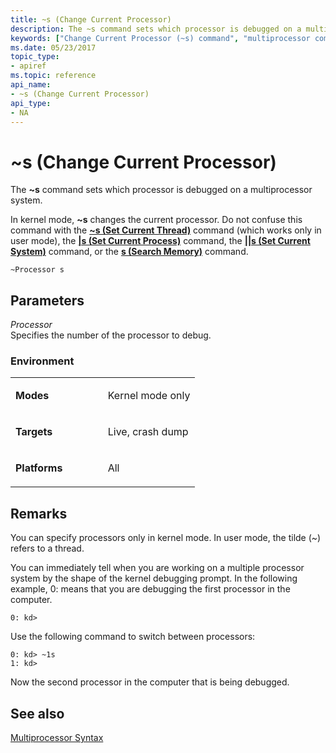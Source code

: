 ```yaml
---
title: ~s (Change Current Processor)
description: The ~s command sets which processor is debugged on a multiprocessor system.In kernel mode, ~s changes the current processor.
keywords: ["Change Current Processor (~s) command", "multiprocessor computer, Change Current Processor (~s) command", "processors", "~s (Change Current Processor) Windows Debugging"]
ms.date: 05/23/2017
topic_type:
- apiref
ms.topic: reference
api_name:
- ~s (Change Current Processor)
api_type:
- NA
---
```


# ~s (Change Current Processor)


The **~s** command sets which processor is debugged on a multiprocessor system.

In kernel mode, **~s** changes the current processor. Do not confuse this command with the [**~s (Set Current Thread)**](-s--set-current-thread-.md) command (which works only in user mode), the [**|s (Set Current Process)**](-s--set-current-process-.md) command, the [**||s (Set Current System)**](--s--set-current-system-.md) command, or the [**s (Search Memory)**](s--search-memory-.md) command.

```dbgcmd
~Processor s
```

## <span id="ddk_cmd_change_current_processor_dbg"></span><span id="DDK_CMD_CHANGE_CURRENT_PROCESSOR_DBG"></span>Parameters


<span id="_______Processor______"></span><span id="_______processor______"></span><span id="_______PROCESSOR______"></span> *Processor*   
Specifies the number of the processor to debug.

### Environment

<table>
<colgroup>
<col width="50%" />
<col width="50%" />
</colgroup>
<tbody>
<tr class="odd">
<td align="left"><p><strong>Modes</strong></p></td>
<td align="left"><p>Kernel mode only</p></td>
</tr>
<tr class="even">
<td align="left"><p><strong>Targets</strong></p></td>
<td align="left"><p>Live, crash dump</p></td>
</tr>
<tr class="odd">
<td align="left"><p><strong>Platforms</strong></p></td>
<td align="left"><p>All</p></td>
</tr>
</tbody>
</table>

 

## Remarks

You can specify processors only in kernel mode. In user mode, the tilde (~) refers to a thread.

You can immediately tell when you are working on a multiple processor system by the shape of the kernel debugging prompt. In the following example, 0: means that you are debugging the first processor in the computer.

```dbgcmd
0: kd>
```

Use the following command to switch between processors:

```dbgcmd
0: kd> ~1s
1: kd>
```

Now the second processor in the computer that is being debugged.

## <span id="see_also"></span>See also


[Multiprocessor Syntax](multiprocessor-syntax.md)

 

 






